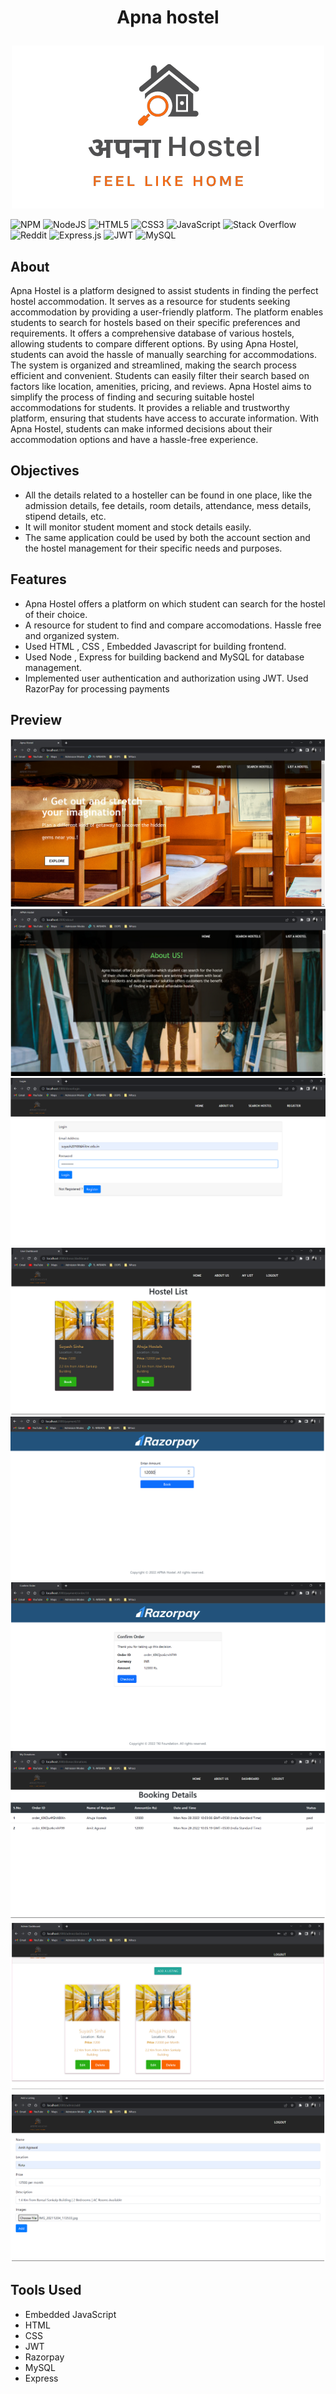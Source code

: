 #  <p align =center>Apna hostel</p>
<p align="center">
  <img  src="public/images/logo.png" alt="Material Bread logo">
</p>


![NPM](https://img.shields.io/badge/NPM-%23CB3837.svg?style=for-the-badge&logo=npm&logoColor=white)
![NodeJS](https://img.shields.io/badge/node.js-6DA55F?style=for-the-badge&logo=node.js&logoColor=white)
![HTML5](https://img.shields.io/badge/html5-%23E34F26.svg?style=for-the-badge&logo=html5&logoColor=white)
![CSS3](https://img.shields.io/badge/css3-%231572B6.svg?style=for-the-badge&logo=css3&logoColor=white)
![JavaScript](https://img.shields.io/badge/javascript-%23323330.svg?style=for-the-badge&logo=javascript&logoColor=%23F7DF1E)
![Stack Overflow](https://img.shields.io/badge/-Stackoverflow-FE7A16?style=for-the-badge&logo=stack-overflow&logoColor=white)
![Reddit](https://img.shields.io/badge/Reddit-%23FF4500.svg?style=for-the-badge&logo=Reddit&logoColor=white)
![Express.js](https://img.shields.io/badge/express.js-%23404d59.svg?style=for-the-badge&logo=express&logoColor=%2361DAFB)
![JWT](https://img.shields.io/badge/JWT-black?style=for-the-badge&logo=JSON%20web%20tokens)
![MySQL](https://img.shields.io/badge/mysql-%2300f.svg?style=for-the-badge&logo=mysql&logoColor=white)

## About
Apna Hostel is a platform designed to assist students in finding the perfect hostel accommodation.
It serves as a resource for students seeking accommodation by providing a user-friendly platform.
The platform enables students to search for hostels based on their specific preferences and requirements.
It offers a comprehensive database of various hostels, allowing students to compare different options.
By using Apna Hostel, students can avoid the hassle of manually searching for accommodations.
The system is organized and streamlined, making the search process efficient and convenient.
Students can easily filter their search based on factors like location, amenities, pricing, and reviews.
Apna Hostel aims to simplify the process of finding and securing suitable hostel accommodations for students.
It provides a reliable and trustworthy platform, ensuring that students have access to accurate information.
With Apna Hostel, students can make informed decisions about their accommodation options and have a hassle-free experience.


## Objectives 

* All the details related to a hosteller can be found in one place, like the admission details, fee details, room details, attendance, mess details, stipend details, etc.
* It will monitor student moment and stock details easily.
* The same application could be used by both the account section and the hostel management for their specific needs and purposes.



## Features
* Apna Hostel offers a platform on which student can search for the hostel of their choice.
* A resource for student to find and compare accomodations. Hassle free and organized system.
* Used HTML , CSS , Embedded Javascript for building frontend.
* Used Node , Express for building backend and MySQL for database management.
* Implemented user authentication and authorization using JWT. Used RazorPay for processing payments


## Preview

![Preview](https://github.com/suyash-9/apnahostel/blob/main/public/preview/Preview1.png)
![Preview](https://github.com/suyash-9/apnahostel/blob/main/public/preview/Preview2.png)
![Preview](https://github.com/suyash-9/apnahostel/blob/main/public/preview/Preview3.png)
![Preview](https://github.com/suyash-9/apnahostel/blob/main/public/preview/Preview4.png)
![Preview](https://github.com/suyash-9/apnahostel/blob/main/public/preview/Preview5.png)
![Preview](https://github.com/suyash-9/apnahostel/blob/main/public/preview/Preview6.png)
![Preview](https://github.com/suyash-9/apnahostel/blob/main/public/preview/Preview7.png)
![Preview](https://github.com/suyash-9/apnahostel/blob/main/public/preview/Preview8.png)
![Preview](https://github.com/suyash-9/apnahostel/blob/main/public/preview/Preview9.png)
 
## Tools Used
* Embedded JavaScript
* HTML
* CSS
* JWT
* Razorpay
* MySQL
* Express